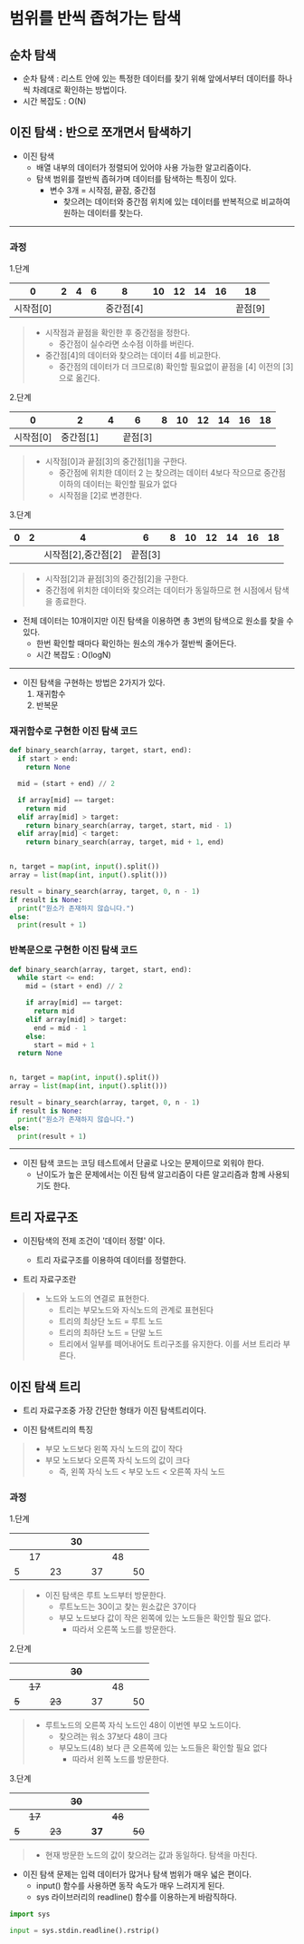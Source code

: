 # 범위를 반씩 좁혀가는 탐색

## 순차 탐색

* 순차 탐색 : 리스트 안에 있는 특정한 데이터를 찾기 위해 앞에서부터 데이터를 하나씩 차례대로 확인하는 방법이다.
* 시간 복잡도 : O(N)

## 이진 탐색 : 반으로 쪼개면서 탐색하기

* 이진 탐색
    * 배열 내부의 데이터가 정렬되어 있어야 사용 가능한 알고리즘이다.
    * 탐색 범위를 절반씩 좁혀가며 데이터를 탐색하는 특징이 있다.
        * 변수 3개 = 시작점, 끝잠, 중간점
            * 찾으려는 데이터와 중간점 위치에 있는 데이터를 반복적으로 비교하여 원하는 데이터를 찾는다.

---

### 과정 

1.단계


|0|2|4|6|8|10|12|14|16|18|
|---|---|---|---|---|---|---|---|---|---|
|시작점[0]| | | |중간점[4]| | | | |끝점[9]|

> * 시작점과 끝점을 확인한 후 중간점을 정한다.
>   * 중간점이 실수라면 소수점 이하를 버린다.
> * 중간점[4]의 데이터와 찾으려는 데이터 4를 비교한다.
>   * 중간점의 데이터가 더 크므로(8) 확인할 필요없이 끝점을 [4] 이전의 [3]으로 옮긴다.


2.단계


|0|2|4|6|8|10|12|14|16|18|
|---|---|---|---|---|---|---|---|---|---|
|시작점[0]|중간점[1] | |끝점[3] | | | | | | |

> * 시작점[0]과 끝점[3]의 중간점[1]을 구한다.
>   * 중간점에 위치한 데이터 2 는 찾으려는 데이터 4보다 작으므로 중간점 이하의 데이터는 확인할 필요가 없다
>   * 시작점을 [2]로 변경한다.

3.단계


|0|2|4|6|8|10|12|14|16|18|
|---|---|---|---|---|---|---|---|---|---|
| |  |시작점[2],중간점[2] |끝점[3] | | | | | | |

> * 시작점[2]과 끝점[3]의 중간점[2]을 구한다.
> * 중간점에 위치한 데이터와 찾으려는 데이터가 동일하므로 현 시점에서 탐색을 종료한다.


* 전체 데이터는 10개이지만 이진 탐색을 이용하면 총 3번의 탐색으로 원소를 찾을 수 있다.
    * 한번 확인할 때마다 확인하는 원소의 개수가 절반씩 줄어든다.
    * 시간 복잡도 : O(logN)
    
---
* 이진 탐색을 구현하는 방법은 2가지가 있다.
    1. 재귀함수
    1. 반복문

### 재귀함수로 구현한 이진 탐색 코드

```python
def binary_search(array, target, start, end):
  if start > end:
    return None

  mid = (start + end) // 2

  if array[mid] == target:
    return mid
  elif array[mid] > target:
    return binary_search(array, target, start, mid - 1)
  elif array[mid] < target:
    return binary_search(array, target, mid + 1, end)


n, target = map(int, input().split())
array = list(map(int, input().split()))

result = binary_search(array, target, 0, n - 1)
if result is None:
  print("원소가 존재하지 않습니다.")
else:
  print(result + 1)

```

### 반복문으로 구현한 이진 탐색 코드

```python
def binary_search(array, target, start, end):
  while start <= end:
    mid = (start + end) // 2

    if array[mid] == target:
      return mid
    elif array[mid] > target:
      end = mid - 1
    else:
      start = mid + 1
  return None


n, target = map(int, input().split())
array = list(map(int, input().split()))

result = binary_search(array, target, 0, n - 1)
if result is None:
  print("원소가 존재하지 않습니다.")
else:
  print(result + 1)

```

---
* 이진 탐색 코드는 코딩 테스트에서 단골로 나오는 문제이므로 외워야 한다.
    * 난이도가 높은 문제에서는 이진 탐색 알고리즘이 다른 알고리즘과 함께 사용되기도 한다.

## 트리 자료구조

* 이진탐색의 전제 조건이 '데이터 정렬' 이다.
    * 트리 자료구조를 이용하여 데이터를 정렬한다.
  
  
* 트리 자료구조란
>    * 노드와 노드의 연결로 표현한다.
>        * 트리는 부모노드와 자식노드의 관계로 표현된다
>        * 트리의 최상단 노드 = 루트 노드
>        * 트리의 최하단 노드 = 단말 노드
>        * 트리에서 일부를 떼어내어도 트리구조를 유지한다. 이를 서브 트리라 부른다.
    
## 이진 탐색 트리 

* 트리 자료구조중 가장 간단한 형태가 이진 탐색트리이다.
  

* 이진 탐색트리의 특징

>    * 부모 노드보다 왼쪽 자식 노드의 값이 작다
>    * 부모 노드보다 오른쪽 자식 노드의 값이 크다
>       * 즉, 왼쪽 자식 노드 < 부모 노드 < 오른쪽 자식 노드

### 과정

1.단계

| | | |30 | | | |
|---|---|---|---|---|---|---|
| |17| | | |48| |
|5| |23| |37| | 50|

> * 이진 탐색은 루트 노드부터 방문한다.
>   * 루트노드는 30이고 찾는 원소값은 37이다
>   * 부모 노드보다 값이 작은 왼쪽에 있는 노드들은 확인할 필요 없다.
>       * 따라서 오른쪽 노드를 방문한다.


2.단계

| | | |~~30~~ | | | |
|---|---|---|---|---|---|---|
| |~~17~~| | | |48| |
|~~5~~| |~~23~~| |37| | 50|

> * 루트노드의 오른쪽 자식 노드인 48이 이번엔 부모 노드이다.
>   * 찾으려는 워소 37보다 48이 크다
>   * 부모노드(48) 보다 큰 오른쪽에 있는 노드들은 확인할 필요 없다
>       * 따라서 왼쪽 노드를 방문한다.

3.단계

| | | |~~30~~ | | | |
|---|---|---|---|---|---|---|
| |~~17~~| | | |~~48~~| |
|~~5~~| |~~23~~| |**37**| | ~~50~~|

> * 현재 방문한 노드의 값이 찾으려는 값과 동일하다. 탐색을 마친다.


* 이진 탐색 문제는 입력 데이터가 많거나 탐색 범위가 매우 넓은 편이다.
    * input() 함수를 사용하면 동작 속도가 매우 느려지게 된다.
    * sys 라이브러리의 readline() 함수를 이용하는게 바람직하다.
    
```python
import sys

input = sys.stdin.readline().rstrip()
```